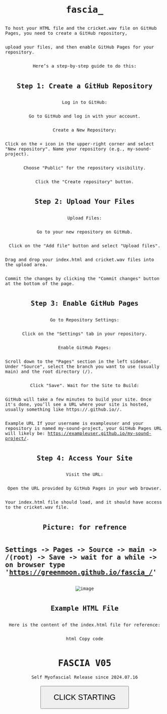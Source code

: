 # fascia_

To host your HTML file and the cricket.wav file on GitHub Pages, you need to create a GitHub repository, 

upload your files, and then enable GitHub Pages for your repository. 

Here’s a step-by-step guide to do this:

## Step 1: Create a GitHub Repository
Log in to GitHub:

Go to GitHub and log in with your account.

Create a New Repository:

Click on the + icon in the upper-right corner and select "New repository".
Name your repository (e.g., my-sound-project).

Choose "Public" for the repository visibility.

Click the "Create repository" button.

## Step 2: Upload Your Files
Upload Files:

Go to your new repository on GitHub.

Click on the "Add file" button and select "Upload files".

Drag and drop your index.html and cricket.wav files into the upload area.

Commit the changes by clicking the "Commit changes" button at the bottom of the page.

## Step 3: Enable GitHub Pages
Go to Repository Settings:

Click on the "Settings" tab in your repository.

Enable GitHub Pages:

Scroll down to the "Pages" section in the left sidebar.
Under "Source", select the branch you want to use (usually main) and the root directory (/).

Click "Save".
Wait for the Site to Build:

GitHub will take a few minutes to build your site. Once it's done, you’ll see a URL where your site is hosted, usually something like https://<username>.github.io/<repository-name>/.

Example URL
If your username is exampleuser and your repository is named my-sound-project, your GitHub Pages URL will likely be: https://exampleuser.github.io/my-sound-project/.
 
## Step 4: Access Your Site
Visit the URL:

Open the URL provided by GitHub Pages in your web browser.

Your index.html file should load, and it should have access to the cricket.wav file.



## Picture: for refrence
## Settings -> Pages -> Source -> main -> /(root) -> Save -> wait for a while -> on browser type 'https://greenmoon.github.io/fascia_/'
![image](https://github.com/user-attachments/assets/e69f28d0-6876-439f-8af9-fcf475691604)




 

## Example HTML File
Here is the content of the index.html file for reference:

html
Copy code
<!DOCTYPE html>
<html lang="en">
<head>
    <meta charset="UTF-8">
    <meta name="viewport" content="width=device-width, initial-scale=1.0">
    <title>Self Myofascial Release Program</title>
    <style>
        body {
            display: flex;
            flex-direction: column;
            justify-content: flex-start;
            align-items: center;
            height: 100vh;
            margin: 0;
            padding-top: 20px; /* Adjust this value to move the content further up or down */
            font-family: 'Consolas', monospace;
        }
        #startButton {
            padding: 20px 40px;
            font-size: 24px;
            cursor: pointer;
            margin-top: 20px;
        }
        h1 {
            margin-bottom: 20px;
        }
        .status-line {
            display: flex;
            width: 100%;
            justify-content: flex-start;
            margin-bottom: 5px;
        }
        .status-label {
            min-width: 120px;
            display: inline-block;
        }
        #waitSecValue {
            font-size: 200px;
            color: red;
            position: fixed;
            bottom: 20px;
            text-align: center;
            width: 100%;
        }
    </style>
</head>
<body>
    <h1>FASCIA V05</h1>
    <div id="status">Self Myofascial Release since 2024.07.16</div>
    <div id="waitSecValue"></div>
    <button id="startButton">CLICK STARTING</button>
    <audio id="cricketSound" src="cricket.wav"></audio>
    <script>
        let loopCount = 0;
        const cricketSound = document.getElementById('cricketSound');
        cricketSound.volume = 0.25;  // Set volume to 25%
        let endTime;
        let countdownInterval;
        let timerStartTime;
        let pausedTime = 0;

        function playCricketSound(times = 1, interval = 500) {
            let count = 0;
            const playSound = () => {
                if (count < times) {
                    cricketSound.currentTime = 0;
                    cricketSound.play().then(() => {
                        console.log('Cricket sound played');
                    }).catch(error => {
                        console.error('Error playing sound:', error);
                    });
                    count++;
                    setTimeout(playSound, interval);
                }
            };
            playSound();
        }

        function startCountdown(duration, loopCount, display) {
            let timer = duration;
            timerStartTime = Date.now();
            countdownInterval = setInterval(() => {
                if (document.hidden) {
                    pausedTime = Date.now() - timerStartTime;
                    clearInterval(countdownInterval);
                    return;
                }

                if (pausedTime > 0) {
                    timer -= Math.floor(pausedTime / 1000);
                    pausedTime = 0;
                    timerStartTime = Date.now();
                }

                const seconds = parseInt(timer % 60, 10);
                const currentTime = new Date().toTimeString().split(' ')[0];
                document.getElementById('waitSecValue').textContent = `${seconds}`;

                display.innerHTML = `
                    <div class="status-line"><span class="status-label">Step:</span> <span>${loopCount}/60</span></div>
                    <div class="status-line"><span class="status-label">Current_time:</span> <span>${currentTime}</span></div>
                    <div class="status-line"><span class="status-label">End_time:</span> <span>${endTime}</span></div>
                `;

                if (--timer < 0) {
                    clearInterval(countdownInterval);
                    if (loopCount < 59) {
                        showAlert();
                    } else {
                        playCricketSound(5, 1000); // Play cricket sound 5 times, 1 second apart
                        document.getElementById('status').innerHTML = '<div class="status-line"><span class="status-label">Total time out:</span> <span>Alerting Finished</span></div>';
                    }
                }
            }, 1000);
        }

        function showAlert() {
            playCricketSound();
            loopCount++;
            startCountdown(59, loopCount, document.getElementById('status'));
        }

        function calculateEndTime() {
            const now = new Date();
            now.setMinutes(now.getMinutes() + 60);
            endTime = now.toTimeString().split(' ')[0]; // Get HH:MM:SS format
        }

        document.getElementById('startButton').addEventListener('click', () => {
            alert('Please set your device volume to 25% for optimal experience.');
            calculateEndTime();
            playCricketSound(1, 1000); // Play cricket sound 1 time, 1 second apart
            setTimeout(() => {
                showAlert();
                document.getElementById('startButton').style.display = 'none';
            }, 1000); // Delay to ensure the first sound is heard
        });

        document.addEventListener('visibilitychange', () => {
            if (!document.hidden && countdownInterval) {
                const remainingTime = parseInt(document.getElementById('waitSecValue').textContent, 10);
                startCountdown(remainingTime, loopCount, document.getElementById('status'));
            }
        });
    </script>
</body>
</html>
Notes:
The above code assumes that your HTML and cricket.wav files are in the same directory.
Make sure the filenames match exactly, including the extension.
After following these steps, your site should be live on GitHub Pages, and you can access it via the provided URL. This will allow you to test your webpage on any device with an internet connection.

